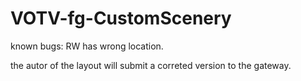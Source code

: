 # VOTV-fg-CustomScenery

known bugs:
RW has wrong location.

the autor of the layout will submit a correted version to the gateway.

